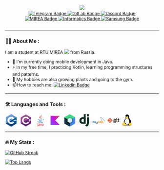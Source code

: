 <div id="header" align="center">
  <img src="https://media.giphy.com/media/v1.Y2lkPTc5MGI3NjExZTB5NGM5MzA2bmFpcWxpMWg2bDFoY3Rldjg4ZjUwdjJ2ejFkY2IyeSZlcD12MV9pbnRlcm5hbF9naWZfYnlfaWQmY3Q9cw/cjWmRq52oqJzoZ7IsQ/giphy.gif" width="200"/>
</div>

<div id="badges_networks" align="center">
  <a href="https://t.me/Ig0rello">
    <img src="https://img.shields.io/badge/Telegram-blue?style=for-the-badge&logo=Telegram&logoColor=white" alt="Telegram Badge"/>
  </a>
  <a href="https://gitlab.informatics.ru/Igorello">
    <img src="https://img.shields.io/badge/GitLab-orange?style=for-the-badge&logo=GitLab&logoColor=white" alt="GitLab Badge"/>
  </a>
  <a href="https://discordapp.com/users/680055941697241114/">
    <img src="https://img.shields.io/badge/Discord-blue?style=for-the-badge&logo=Discord&logoColor=white" alt="Discord Badge"/>
  </a>
</div>

<div id="badges" align="center">
  <a href="https://www.mirea.ru/">
    <img src="https://img.shields.io/badge/MIREA-yellow?style=for-the-badge&logo=homeassistant&logoColor=white" alt="MIREA Badge"/>
  </a>
  <a href="https://informatics.ru/">
    <img src="https://img.shields.io/badge/Informatics.ru-red?style=for-the-badge&logo=Codementor&logoColor=white" alt="Informatics Badge"/>
  </a>
  <a href="https://innovationcampus.ru/">
     <img src="https://img.shields.io/badge/Samsung Innovation Campus-purple?style=for-the-badge" alt="Samsung Badge"/>
  </a>
</div>

<div align="center">
  <img src="https://komarev.com/ghpvc/?username=Igor-ello&style=flat-square&color=blue" alt=""/>
</div>

---

### :man_technologist: About Me :
I am a student at RTU MIREA <img src="https://media.giphy.com/media/WUlplcMpOCEmTGBtBW/giphy.gif" width="30"> from Russia.
- :telescope: I'm currently doing mobile development in Java.
- :zap: In my free time, I practicing Kotlin, learning programming structures and patterns.
- :seedling: My hobbies are also growing plants and going to the gym.
- :mailbox:How to reach me: [![Linkedin Badge](https://img.shields.io/badge/-Ig0rello-blue?style=flat&logo=Telegram&logoColor=white)](https://t.me/Ig0rello)

---

### :hammer_and_wrench: Languages and Tools :
<div>
  <img src="https://github.com/devicons/devicon/blob/master/icons/cplusplus/cplusplus-original.svg" title="C++" alt="C++" width="40" height="40"/>&nbsp;
  <img src="https://github.com/devicons/devicon/blob/master/icons/csharp/csharp-original.svg" title="C#" alt="C#" width="40" height="40"/>&nbsp;
  <img src="https://github.com/devicons/devicon/blob/master/icons/java/java-original-wordmark.svg" title="Java" alt="Java" width="40" height="40"/>&nbsp;
  <img src="https://github.com/devicons/devicon/blob/master/icons/kotlin/kotlin-original.svg" title="Kotlin" alt="Kotlin" width="40" height="40"/>&nbsp;
  <img src="https://github.com/devicons/devicon/blob/master/icons/jetpackcompose/jetpackcompose-original.svg" title="JetpackCompose" alt="JetpackCompose" width="40" height="40"/>&nbsp;
  <img src="https://github.com/devicons/devicon/blob/master/icons/django/django-plain.svg" title="Django" alt="Django" width="40" height="40"/>&nbsp;
  <img src="https://github.com/devicons/devicon/blob/master/icons/mysql/mysql-original-wordmark.svg" title="MySQL"  alt="MySQL" width="40" height="40"/>&nbsp;
  <img src="https://github.com/devicons/devicon/blob/master/icons/git/git-original-wordmark.svg" title="Git" **alt="Git" width="40" height="40"/>
  <img src="https://github.com/devicons/devicon/blob/master/icons/linux/linux-original.svg" title="Linux" **alt="Linux" width="40" height="40"/>
</div>

---

### :fire: My Stats :
[![GitHub Streak](http://github-readme-streak-stats.herokuapp.com?user=Igor-ello&theme=dark&background=000000)](https://git.io/streak-stats)

[![Top Langs](https://github-readme-stats.vercel.app/api/top-langs/?username=Igor-ello&layout=compact&theme=vision-friendly-dark)](https://github.com/anuraghazra/github-readme-stats)
